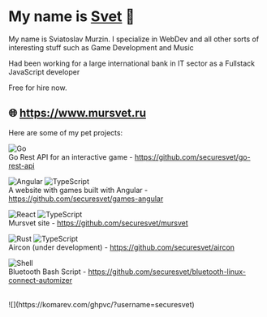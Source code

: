 # My name is <a href="http://www.mursvet.ru">Svet</a> 👋
My name is Sviatoslav Murzin. I specialize in WebDev and all other sorts of interesting stuff such as Game Development and Music

Had been working for a large international bank in IT sector as a Fullstack JavaScript developer

Free for hire now.

## 🌐 https://www.mursvet.ru

Here are some of my pet projects:

![Go](https://ziadoua.github.io/m3-Markdown-Badges/badges/Go/go1.svg) <br />
Go Rest API for an interactive game - https://github.com/securesvet/go-rest-api

![Angular](https://ziadoua.github.io/m3-Markdown-Badges/badges/Angular/angular1.svg) ![TypeScript](https://ziadoua.github.io/m3-Markdown-Badges/badges/TypeScript/typescript1.svg) <br />
A website with games built with Angular - https://github.com/securesvet/games-angular

![React](https://ziadoua.github.io/m3-Markdown-Badges/badges/React/react2.svg) ![TypeScript](https://ziadoua.github.io/m3-Markdown-Badges/badges/TypeScript/typescript1.svg) <br />
Mursvet site - https://github.com/securesvet/mursvet

![Rust](https://ziadoua.github.io/m3-Markdown-Badges/badges/Rust/rust3.svg) ![TypeScript](https://ziadoua.github.io/m3-Markdown-Badges/badges/TypeScript/typescript1.svg) <br />
Aircon (under development) - https://github.com/securesvet/aircon

![Shell](https://ziadoua.github.io/m3-Markdown-Badges/badges/Shell/shell3.svg) <br />
Bluetooth Bash Script - https://github.com/securesvet/bluetooth-linux-connect-automizer

<br />
![](https://komarev.com/ghpvc/?username=securesvet)
